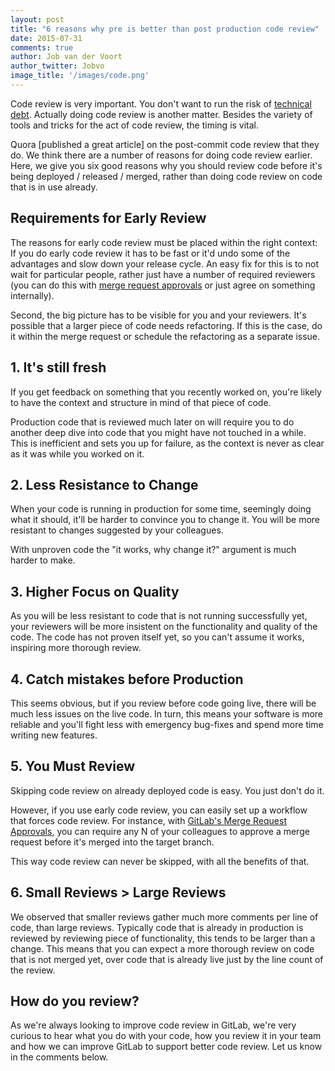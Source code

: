 ```yaml
---
layout: post
title: "6 reasons why pre is better than post production code review"
date: 2015-07-31
comments: true
author: Job van der Voort
author_twitter: Jobvo
image_title: '/images/code.png'
---
```


Code review is very important. You don't want to run the risk of [technical debt].
Actually doing code review is another matter. Besides the variety of tools and tricks
for the act of code review, the timing is vital.

Quora [published a great article] on the post-commit code review that they do.
We think there are a number of reasons for doing code review earlier.
Here, we give you six good reasons why you should review code before it's being
deployed / released / merged, rather than doing code review on code that is
in use already.

<!-- more -->

## Requirements for Early Review

The reasons for early code review must be placed within the right context:
If you do early code review it has to be fast or it'd undo some of the advantages
and slow down your release cycle. An easy fix for this is to not wait for particular
people, rather just have a number of required reviewers (you can do this with
[merge request approvals] or just agree on something internally).

Second, the big picture has to be visible for you and your reviewers. It's possible
that a larger piece of code needs refactoring. If this is the case,
do it within the merge request or schedule the refactoring as a separate issue.

## 1. It's still fresh

If you get feedback on something that you recently worked on, you're
likely to have the context and structure in mind of that piece of code.

Production code that is reviewed much later on will require you to do another
deep dive into code that you might have not touched in a while. This is inefficient
and sets you up for failure, as the context is never as clear as it was while you
worked on it.

## 2. Less Resistance to Change

When your code is running in production for some time, seemingly doing what it
should, it'll be harder to convince you to change it. You will be more resistant
to changes suggested by your colleagues.

With unproven code the "it works, why change it?" argument is much harder to make.

## 3. Higher Focus on Quality

As you will be less resistant to code that is not running successfully yet,
your reviewers will be more insistent on the functionality and quality of the
code. The code has not proven itself yet, so you can't assume it works,
inspiring more thorough review.

## 4. Catch mistakes before Production

This seems obvious, but if you review before code going live, there will be
much less issues on the live code. In turn, this means your software is more
reliable and you'll fight less with emergency bug-fixes and spend more time
writing new features.

## 5. You Must Review

Skipping code review on already deployed code is easy. You just don't do it.

However, if you use early code review, you can easily set up a workflow
that forces code review. For instance, with [GitLab's Merge Request Approvals],
you can require any N of your colleagues to approve a merge request before it's
merged into the target branch.

This way code review can never be skipped, with all the benefits of that.

## 6. Small Reviews > Large Reviews

We observed that smaller reviews gather much more comments per line of code,
than large reviews.
Typically code that is already in production is reviewed by reviewing piece of
functionality, this tends to be larger than a change.
This means that you can expect a more thorough review
on code that is not merged yet, over code that is already live just by the
line count of the review.

## How do you review?

As we're always looking to improve code review in GitLab, we're very curious
to hear what you do with your code, how you review it in your team and how
we can improve GitLab to support better code review.
Let us know in the comments below.


[technical debt]: https://en.wikipedia.org/wiki/Technical_debt
[merge request approvals]: https://about.gitlab.com/2015/07/29/feature-highlight-merge-request-approvals/
[GitLab's Merge Request Approvals]: https://about.gitlab.com/2015/07/29/feature-highlight-merge-request-approvals/
[great article by Quora]: http://engineering.quora.com/Moving-Fast-With-High-Code-Quality?share=1

